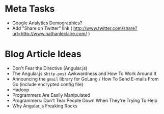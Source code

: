 # Meta Tasks

- Google Analytics Demographics?
- Add "Share on Twitter" link ( http://www.twitter.com/share?url=http://www.nathanleclaire.com/ )

# Blog Article Ideas

- Don't Fear the Directive (Angular.js)
- The Angular.js `$http.post` Awkwardness and How To Work Around It
- Announcing the `gmail` library for GoLang / How To Send E-mails From Go (include encrypted config file)
- Hadoop
- Programmers Are Easily Manipulated
- Programmers: Don't Tear People Down When They're Trying To Help
- Why Angular.js Freaking Rocks
